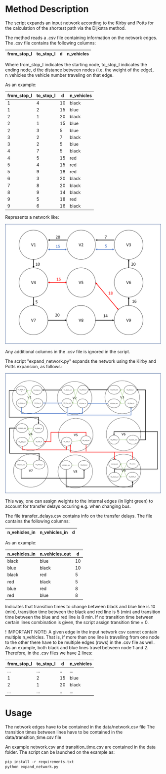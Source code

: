 # Method Description

The script expands an input network according to the Kirby and Potts for the calculation of the shortest path via the
Dijkstra method. 

The method reads a .csv file containing information on the network edges. The .csv file contains the
following columns: 

| from_stop_I  | to_stop_I  | d  |  n_vehicles |
|--------------|------------|----|-------------|


Where from_stop_I indicates the starting node, to_stop_I indicates the ending node, d the distance between nodes 
(i.e. the weight of the edge), n_vehicles the vehicle number traveling on that edge.

As an example: 

| from_stop_I  | to_stop_I  | d  |  n_vehicles |
|--------------|------------|----|-------------|
|       1      |     4      | 10 |    black    |
|       1      |     2      | 15 |    blue     |
|       2      |     1      | 20 |    black    |
|       2      |     1      | 15 |    blue     |
|       2      |     3      | 5  |    blue     | 
|       3      |     2      | 7  |    black    |
|       3      |     2      | 5  |    blue     | 
|       4      |     7      | 5  |    black    |
|       4      |     5      | 15 |    red      |
|       5      |     4      | 15 |    red      |
|       5      |     9      | 18 |    red      |
|       6      |     3      | 20 |    black    | 
|       7      |     8      | 20 |    black    | 
|       8      |     9      | 14 |    black    |
|       9      |     5      | 18 |    red      | 
|       9      |     6      | 16 |    black    | 


Represents a network like: 

![alt text](docs/network.png "Network")

Any additional columns in the .csv file is ignored in the script. 

The script "expand_network.py" expands the network using the Kirby and Potts expansion, as follows: 

![alt text](docs/network_expanded.png "Network")

This way, one can assign weights to the internal edges (in light green) to account for transfer delays occuring
e.g. when changing bus. 

The file transfer_delays.csv contains info on the transfer delays. The file contains the following columns: 

| n_vehicles_in  | n_vehicles_in  | d  |  
|----------------|----------------|----|

As an example: 

| n_vehicles_in  | n_vehicles_out | d  |  
|----------------|----------------|----|
|      black     |       blue     | 10 |
|      blue      |       black    | 10 |
|      black     |       red      | 5  |
|      red       |       black    | 5  |
|      blue      |       red      | 8  |
|      red       |       blue     | 8  |

Indicates that transition times to change between black and blue line is 10 (min), transition time between
the black and red line is 5 (min) and transition time between the blue and red line is 8 min.
If no transition time between certain lines combination is given, the script assign transition time = 0.

! IMPORTANT NOTE: A given edge in the input network csv cannot contain multiple n_vehicles. That is, if more
than one line is travelling from one node to the other there have to be multiple edges (rows) in the .csv file as well.
As an example, both black and blue lines travel between node 1 and 2. Therefore, in the .csv files we have 2 lines:

| from_stop_I  | to_stop_I  | d  |  n_vehicles |
|--------------|------------|----|-------------|
|     ...      |    ...     | .. |     ...     |
|       1      |     2      | 15 |    blue     |
|       2      |     1      | 20 |    black    |
|     ...      |    ...     | .. |     ...     |

# Usage

The network edges have to be contained in the data/network.csv file
The transition times between lines have to be contained in the data/transition_time.csv file

An example network.csv and transition_time.csv are contained in the data folder. The script can be launched on the
example as:
```
pip install -r requirements.txt
python expand_network.py
```